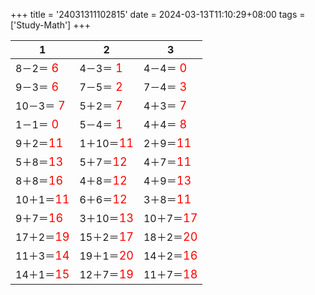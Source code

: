 +++ 
title = '24031311102815' 
date = 2024-03-13T11:10:29+08:00 
tags = ['Study-Math'] 
+++ 

1 | 2 | 3 
-- | -- | -- 
8－2＝<font color=red size=4> 6</font> | 4－3＝<font color=red size=4> 1</font> | 4－4＝<font color=red size=4> 0</font> 
9－3＝<font color=red size=4> 6</font> | 7－5＝<font color=red size=4> 2</font> | 7－4＝<font color=red size=4> 3</font> 
10－3＝<font color=red size=4> 7</font> | 5＋2＝<font color=red size=4> 7</font> | 4＋3＝<font color=red size=4> 7</font> 
1－1＝<font color=red size=4> 0</font> | 5－4＝<font color=red size=4> 1</font> | 4＋4＝<font color=red size=4> 8</font> 
9＋2＝<font color=red size=4>11</font> | 1＋10＝<font color=red size=4>11</font> | 2＋9＝<font color=red size=4>11</font> 
5＋8＝<font color=red size=4>13</font> | 5＋7＝<font color=red size=4>12</font> | 4＋7＝<font color=red size=4>11</font> 
8＋8＝<font color=red size=4>16</font> | 4＋8＝<font color=red size=4>12</font> | 4＋9＝<font color=red size=4>13</font> 
10＋1＝<font color=red size=4>11</font> | 6＋6＝<font color=red size=4>12</font> | 3＋8＝<font color=red size=4>11</font> 
9＋7＝<font color=red size=4>16</font> | 3＋10＝<font color=red size=4>13</font> | 10＋7＝<font color=red size=4>17</font> 
17＋2＝<font color=red size=4>19</font> | 15＋2＝<font color=red size=4>17</font> | 18＋2＝<font color=red size=4>20</font> 
11＋3＝<font color=red size=4>14</font> | 19＋1＝<font color=red size=4>20</font> | 14＋2＝<font color=red size=4>16</font> 
14＋1＝<font color=red size=4>15</font> | 12＋7＝<font color=red size=4>19</font> | 11＋7＝<font color=red size=4>18</font> 

